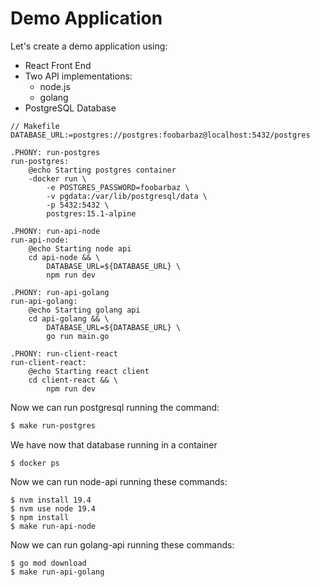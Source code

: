 # Demo Application

Let's create a demo application using:

* React Front End
* Two API implementations:
	* node.js
	* golang
* PostgreSQL Database

```
// Makefile
DATABASE_URL:=postgres://postgres:foobarbaz@localhost:5432/postgres

.PHONY: run-postgres
run-postgres:
	@echo Starting postgres container
	-docker run \
		-e POSTGRES_PASSWORD=foobarbaz \
		-v pgdata:/var/lib/postgresql/data \
		-p 5432:5432 \
		postgres:15.1-alpine

.PHONY: run-api-node
run-api-node:
	@echo Starting node api
	cd api-node && \
		DATABASE_URL=${DATABASE_URL} \
		npm run dev

.PHONY: run-api-golang
run-api-golang:
	@echo Starting golang api
	cd api-golang && \
		DATABASE_URL=${DATABASE_URL} \
		go run main.go

.PHONY: run-client-react
run-client-react:
	@echo Starting react client
	cd client-react && \
		npm run dev
```

Now we can run postgresql running the command:

```sh
$ make run-postgres
```

We have now that database running in a container  

```shell
$ docker ps
```

Now we can run node-api running these commands:

```shell
$ nvm install 19.4
$ nvm use node 19.4
$ npm install
$ make run-api-node
```

Now we can run golang-api running these commands:

```shell
$ go mod download
$ make run-api-golang
```